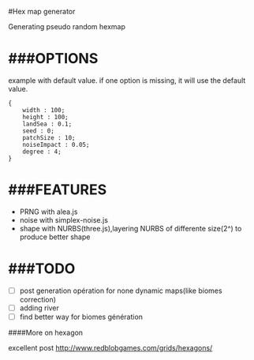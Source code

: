 #Hex map generator

Generating pseudo random hexmap

###OPTIONS
=
example with default value. if one option is missing, it will use the default value.
```
{
	width : 100;
	height : 100;
	landSea : 0.1;
	seed : 0;
	patchSize : 10;
	noiseImpact : 0.05;
	degree : 4;
}
```
###FEATURES
=
- PRNG with alea.js
- noise with simplex-noise.js
- shape with NURBS(three.js),layering NURBS of differente size(2^) to produce better shape

###TODO
=
- [ ] post generation opération for none dynamic maps(like biomes correction)
- [ ] adding river
- [ ] find better way for biomes génération

####More on hexagon

excellent post
http://www.redblobgames.com/grids/hexagons/
